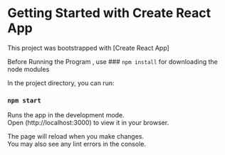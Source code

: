 # Getting Started with Create React App

This project was bootstrapped with [Create React App]

Before Running the Program , use ### `npm install` for downloading the node modules

In the project directory, you can run:

### `npm start`

Runs the app in the development mode.\
Open (http://localhost:3000) to view it in your browser.

The page will reload when you make changes.\
You may also see any lint errors in the console.
